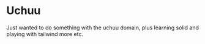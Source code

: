 # Uchuu

Just wanted to do something with the uchuu domain, plus learning solid and playing with tailwind more etc.